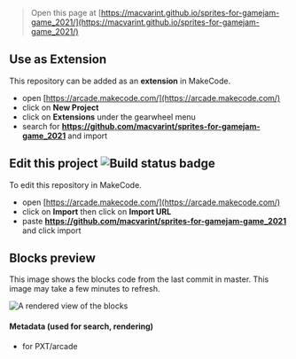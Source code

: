 


> Open this page at [https://macvarint.github.io/sprites-for-gamejam-game_2021/](https://macvarint.github.io/sprites-for-gamejam-game_2021/)

## Use as Extension

This repository can be added as an **extension** in MakeCode.

* open [https://arcade.makecode.com/](https://arcade.makecode.com/)
* click on **New Project**
* click on **Extensions** under the gearwheel menu
* search for **https://github.com/macvarint/sprites-for-gamejam-game_2021** and import

## Edit this project ![Build status badge](https://github.com/macvarint/sprites-for-gamejam-game_2021/workflows/MakeCode/badge.svg)

To edit this repository in MakeCode.

* open [https://arcade.makecode.com/](https://arcade.makecode.com/)
* click on **Import** then click on **Import URL**
* paste **https://github.com/macvarint/sprites-for-gamejam-game_2021** and click import

## Blocks preview

This image shows the blocks code from the last commit in master.
This image may take a few minutes to refresh.

![A rendered view of the blocks](https://github.com/macvarint/sprites-for-gamejam-game_2021/raw/master/.github/makecode/blocks.png)

#### Metadata (used for search, rendering)

* for PXT/arcade
<script src="https://makecode.com/gh-pages-embed.js"></script><script>makeCodeRender("{{ site.makecode.home_url }}", "{{ site.github.owner_name }}/{{ site.github.repository_name }}");</script>
